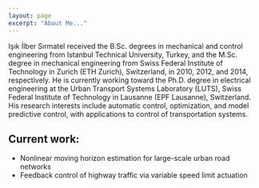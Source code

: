 ```yaml
---
layout: page
excerpt: "About Me..."
---
```


Işık İlber Sırmatel received the B.Sc. degrees in mechanical and control engineering from Istanbul Technical University, Turkey, and the M.Sc. degree in mechanical engineering from Swiss Federal Institute of Technology in Zurich (ETH Zurich), Switzerland, in 2010, 2012, and 2014, respectively. He is currently working toward the Ph.D. degree in electrical engineering at the Urban Transport Systems Laboratory (LUTS), Swiss Federal Institute of Technology in Lausanne (EPF Lausanne), Switzerland. His research interests include automatic control, optimization, and model predictive control, with applications to control of transportation systems.

## Current work:

- Nonlinear moving horizon estimation for large-scale urban road networks
- Feedback control of highway traffic via variable speed limit actuation
